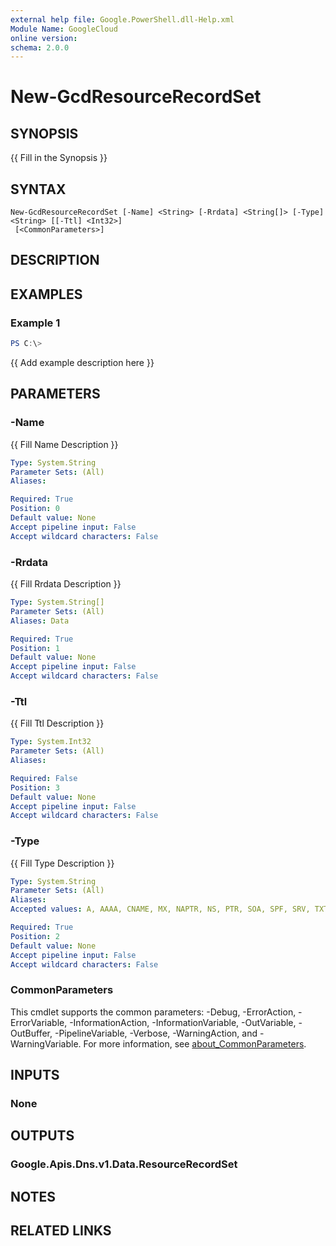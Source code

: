 ```yaml
---
external help file: Google.PowerShell.dll-Help.xml
Module Name: GoogleCloud
online version:
schema: 2.0.0
---
```


# New-GcdResourceRecordSet

## SYNOPSIS
{{ Fill in the Synopsis }}

## SYNTAX

```
New-GcdResourceRecordSet [-Name] <String> [-Rrdata] <String[]> [-Type] <String> [[-Ttl] <Int32>]
 [<CommonParameters>]
```

## DESCRIPTION


## EXAMPLES

### Example 1
```powershell
PS C:\> 
```

{{ Add example description here }}

## PARAMETERS

### -Name
{{ Fill Name Description }}

```yaml
Type: System.String
Parameter Sets: (All)
Aliases:

Required: True
Position: 0
Default value: None
Accept pipeline input: False
Accept wildcard characters: False
```

### -Rrdata
{{ Fill Rrdata Description }}

```yaml
Type: System.String[]
Parameter Sets: (All)
Aliases: Data

Required: True
Position: 1
Default value: None
Accept pipeline input: False
Accept wildcard characters: False
```

### -Ttl
{{ Fill Ttl Description }}

```yaml
Type: System.Int32
Parameter Sets: (All)
Aliases:

Required: False
Position: 3
Default value: None
Accept pipeline input: False
Accept wildcard characters: False
```

### -Type
{{ Fill Type Description }}

```yaml
Type: System.String
Parameter Sets: (All)
Aliases:
Accepted values: A, AAAA, CNAME, MX, NAPTR, NS, PTR, SOA, SPF, SRV, TXT

Required: True
Position: 2
Default value: None
Accept pipeline input: False
Accept wildcard characters: False
```

### CommonParameters
This cmdlet supports the common parameters: -Debug, -ErrorAction, -ErrorVariable, -InformationAction, -InformationVariable, -OutVariable, -OutBuffer, -PipelineVariable, -Verbose, -WarningAction, and -WarningVariable. For more information, see [about_CommonParameters](http://go.microsoft.com/fwlink/?LinkID=113216).

## INPUTS

### None

## OUTPUTS

### Google.Apis.Dns.v1.Data.ResourceRecordSet

## NOTES

## RELATED LINKS
